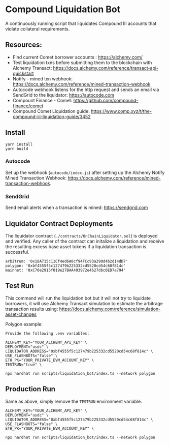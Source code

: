 # Compound Liquidation Bot

A continuously running script that liquidates Compound III accounts that violate collateral requirements.

## Resources:

* Find current Comet borrower accounts : https://alchemy.com/
* Test liquidation txns before submitting them to the blockchain with Alchemy Transact: https://docs.alchemy.com/reference/transact-api-quickstart
* Notify - mined txn webhook: https://docs.alchemy.com/reference/mined-transaction-webhook
* Autocode webhook listens for the http request and sends an email via SendGrid to the liquidator: https://autocode.com 
* Compount Finance - Comet: https://github.com/compound-finance/comet
* Compound Comet Liquidation guide: https://www.comp.xyz/t/the-compound-iii-liquidation-guide/3452
 
## Install

```
yarn install
yarn build
```

### Autocode

Set up the webhook (`autocode/index.js`) after setting up the Alchemy Notify Mined Transaction Webhook: https://docs.alchemy.com/reference/mined-transaction-webhook.

### SendGrid

Send email alerts when a transaction is mined: https://sendgrid.com

## Liquidator Contract Deployments

The liquidator contract (`./contracts/OnChainLiquidator.sol`) is deployed and verified. Any caller of the contract can initalize a liquidation and receive the resulting excess base asset tokens if a liquidation transaction is successful.

```
arbitrum: '0x18A715c11Cf4ed6A0cf94FCc93a290d4b2d14dD7'
polygon: '0xbf4555f5c127479b225332cd5520cd54c68f814c'
mainnet: '0xC70e2915f019e27BAA493972e4627dbc0ED7a794'
```

## Test Run

This command will run the liquidation bot but it will not try to liquidate borrowers, it will use Alchemy Transact simulation to estimate the arbitrage transaction results using: https://docs.alchemy.com/reference/simulation-asset-changes 

Polygon example:

```
Provide the following .env variables: 

ALCHEMY_KEY="YOUR_ALCHEMY_API_KEY" \
DEPLOYMENT="usdc" \
LIQUIDATOR_ADDRESS="0xbf4555f5c127479b225332cd5520cd54c68f814c" \
USE_FLASHBOTS="false" \
ETH_PK="YOUR_PRIVATE_EVM_ACCOUNT_KEY" \
TESTRUN="true" \

npx hardhat run scripts/liquidation_bot/index.ts --network polygon
```

## Production Run

Same as above, simply remove the `TESTRUN` environment variable.

```
ALCHEMY_KEY="YOUR_ALCHEMY_API_KEY" \
DEPLOYMENT="usdc" \
LIQUIDATOR_ADDRESS="0xbf4555f5c127479b225332cd5520cd54c68f814c" \
USE_FLASHBOTS="false" \
ETH_PK="YOUR_PRIVATE_EVM_ACCOUNT_KEY" \

npx hardhat run scripts/liquidation_bot/index.ts --network polygon
```
